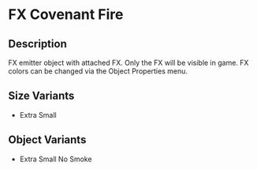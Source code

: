 # FX Covenant Fire

## Description

FX emitter object with attached FX. Only the FX will be visible in game. FX colors can be changed via the Object Properties menu.

## Size Variants

* Extra Small

## Object Variants

* Extra Small No Smoke
